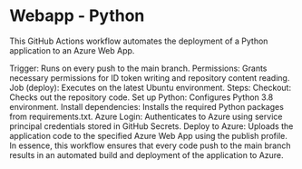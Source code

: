 # Webapp - Python
This GitHub Actions workflow automates the deployment of a Python application to an Azure Web App. 

Trigger: Runs on every push to the main branch.
Permissions: Grants necessary permissions for ID token writing and repository content reading.
Job (deploy): Executes on the latest Ubuntu environment.
Steps:
Checkout: Checks out the repository code.
Set up Python: Configures Python 3.8 environment.
Install dependencies: Installs the required Python packages from requirements.txt.
Azure Login: Authenticates to Azure using service principal credentials stored in GitHub Secrets.
Deploy to Azure: Uploads the application code to the specified Azure Web App using the publish profile.
In essence, this workflow ensures that every code push to the main branch results in an automated build and deployment of the application to Azure.
